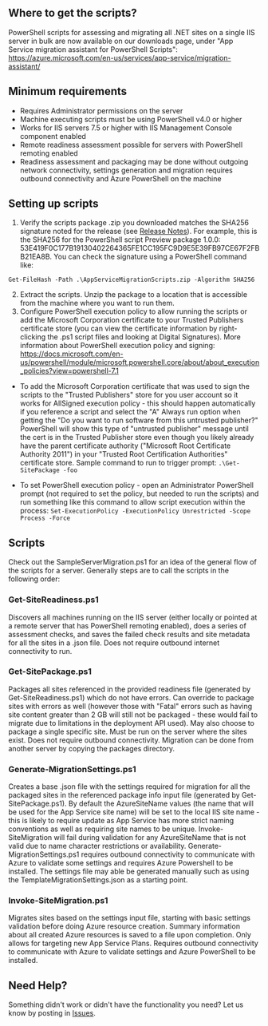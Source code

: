 ## Where to get the scripts?
PowerShell scripts for assessing and migrating all .NET sites on a single IIS server in bulk are now available on our downloads page, under "App Service migration assistant for PowerShell Scripts": https://azure.microsoft.com/en-us/services/app-service/migration-assistant/

## Minimum requirements
* Requires Administrator permissions on the server
* Machine executing scripts must be using PowerShell v4.0 or higher
* Works for IIS servers 7.5 or higher with IIS Management Console component enabled
* Remote readiness assessment possible for servers with PowerShell remoting enabled
* Readiness assessment and packaging may be done without outgoing network connectivity, settings generation and migration requires outbound connectivity and Azure PowerShell on the machine

## Setting up scripts 
1. Verify the scripts package .zip you downloaded matches the SHA256 signature noted for the release (see [Release Notes](https://github.com/Azure/App-Service-Migration-Assistant/wiki/Release-Notes)). For example, this is the SHA256 for the PowerShell script Preview package 1.0.0: 53E419F0C177B19130402264365FE1CC195FC9D9E5E39FB97CE67F2FBB21EA8B. You can check the signature using a PowerShell command like:

`Get-FileHash -Path .\AppServiceMigrationScripts.zip -Algorithm SHA256`

2. Extract the scripts. Unzip the package to a location that is accessible from the machine where you want to run them.
3. Configure PowerShell execution policy to allow running the scripts or add the Microsoft Corporation certificate to your Trusted Publishers certificate store (you can view the certificate information by right-clicking the .ps1 script files and looking at Digital Signatures). More information about PowerShell execution policy and signing: https://docs.microsoft.com/en-us/powershell/module/microsoft.powershell.core/about/about_execution_policies?view=powershell-7.1

* To add the Microsoft Corporation certificate that was used to sign the scripts to the "Trusted Publishers" store for you user account so it works for AllSigned execution policy - this should happen automatically if you reference a script and select the "A" Always run option when getting the "Do you want to run software from this untrusted publisher?" PowerShell will show this type of "untrusted publisher" message until the cert is in the Trusted Publisher store even though you likely already have the parent certificate authority ("Microsoft Root Certificate Authority 2011") in your "Trusted Root Certification Authorities" certificate store. Sample command to run to trigger prompt: `.\Get-SitePackage -foo`

* To set PowerShell execution policy - open an Administrator PowerShell prompt (not required to set the policy, but needed to run the scripts) and run something like this command to allow script execution within the process: `Set-ExecutionPolicy -ExecutionPolicy Unrestricted -Scope Process -Force`

## Scripts
Check out the SampleServerMigration.ps1 for an idea of the general flow of the scripts for a server. Generally steps are to call the scripts in the following order:
### Get-SiteReadiness.ps1
Discovers all machines running on the IIS server (either locally or pointed at a remote server that has PowerShell remoting enabled), does a series of assessment checks, and saves the failed check results and site metadata for all the sites in a .json file. Does not require outbound internet connectivity to run.

### Get-SitePackage.ps1
Packages all sites referenced in the provided readiness file (generated by Get-SiteReadiness.ps1) which do not have errors. Can override to package sites with errors as well (however those with "Fatal" errors such as having site content greater than 2 GB will still not be packaged - these would fail to migrate due to limitations in the deployment API used). May also choose to package a single specific site. Must be run on the server where the sites exist. Does not require outbound connectivity. Migration can be done from another server by copying the packages directory.

### Generate-MigrationSettings.ps1
Creates a base .json file with the settings required for migration for all the packaged sites in the referenced package info input file (generated by Get-SitePackage.ps1). By default the AzureSiteName values (the name that will be used for the App Service site name) will be set to the local IIS site name - this is likely to require update as App Service has more strict naming conventions as well as requiring site names to be unique. Invoke-SiteMigration will fail during validation for any AzureSiteName that is not valid due to name character restrictions or availability. Generate-MigrationSettings.ps1 requires outbound connectivity to communicate with Azure to validate some settings and requires Azure Powershell to be installed.
The settings file may able be generated manually such as using the TemplateMigrationSettings.json as a starting point. 

### Invoke-SiteMigration.ps1
Migrates sites based on the settings input file, starting with basic settings validation before doing Azure resource creation. Summary information about all created Azure resources is saved to a file upon completion. Only allows for targeting new App Service Plans. Requires outbound connectivity to communicate with Azure to validate settings and Azure PowerShell to be installed.

## Need Help?
Something didn't work or didn't have the functionality you need? Let us know by posting in [Issues](https://github.com/Azure/App-Service-Migration-Assistant/issues). 
